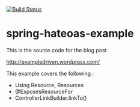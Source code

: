 [![Build Status](https://travis-ci.org/ExampleDriven/spring-hateoas-example.svg)](https://travis-ci.org/ExampleDriven/spring-hateoas-example)
# spring-hateoas-example

This is the source code for the blog post

http://exampledriven.wordpress.com/

This example covers the following :

- Using Resource, Resources
- @ExposesResourceFor
- ControllerLinkBuilder.linkTo()